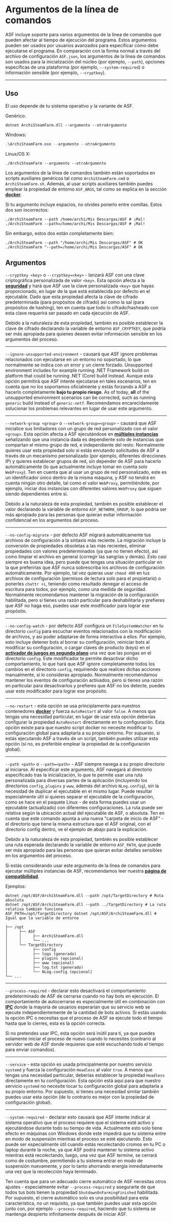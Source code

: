 # Argumentos de la línea de comandos

ASF incluye soporte para varios argumentos de la línea de comandos que pueden afectar al tiempo de ejecución del programa. Estos argumentos pueden ser usados por usuarios avanzados para especificar cómo debe ejecutarse el programa. En comparación con la forma normal a través del archivo de configuración `ASF.json`, los argumentos de la línea de comandos son usados para la inicialización del núcleo (por ejemplo, `--path`), opciones específicas de una plataforma (por ejemplo, `--system-required`) o información sensible (por ejemplo, `--cryptkey`).

---

## Uso

El uso depende de tu sistema operativo y la variante de ASF.

Genérico:

```shell
dotnet ArchiSteamFarm.dll --argumento --otroArgumento
```

Windows:

```powershell
.\ArchiSteamFarm.exe --argumento --otroArgumento
```

Linux/OS X:

```shell
./ArchiSteamFarm --argumento --otroArgumento
```

Los argumentos de la línea de comandos también están soportados en scripts auxiliares genéricos tal como `ArchiSteamFarm.cmd` o `ArchiSteamFarm.sh`. Además, al usar scripts auxiliares también puedes emplear la propiedad de entorno `ASF_ARGS`, tal como se explica en la sección **[docker](https://github.com/JustArchiNET/ArchiSteamFarm/wiki/Docker-es-es#argumentos-de-la-l%C3%ADnea-de-comandos)**.

Si tu argumento incluye espacios, no olvides ponerlo entre comillas. Estos dos son incorrectos:

```shell
./ArchiSteamFarm --path /home/archi/Mis Descargas/ASF # ¡Mal!
./ArchiSteamFarm --path=/home/archi/Mis Descargas/ASF # ¡Mal!
```

Sin embargo, estos dos están completamente bien:

```shell
./ArchiSteamFarm --path "/home/archi/Mis Descargas/ASF" # OK
./ArchiSteamFarm "--path=/home/archi/Mis Descargas/ASF" # OK
```

## Argumentos

`--cryptkey <key>` o `--cryptkey=<key>` - lanzará ASF con una clave criptográfica personalizada de valor `<key>`. Esta opción afecta a la **[seguridad](https://github.com/JustArchiNET/ArchiSteamFarm/wiki/Security-es-es)** y hará que ASF use la clave personalizada `<key>` que hayas proporcionado, en lugar de la que está establecida por defecto en el ejecutable. Dado que esta propiedad afecta la clave de cifrado predeterminada (para propósitos de cifrado) así como la sal (para propósitos de hashing), ten en cuenta que todo lo cifrado/hasheado con esta clave requerirá ser pasado en cada ejecución de ASF.

Debido a la naturaleza de esta propiedad, también es posible establecer la clave de cifrado declarando la variable de entorno `ASF_CRYPTKEY`, que podría ser más apropiada para quienes deseen evitar información sensible en los argumentos del proceso.

---

`--ignore-unsupported-environment` - causará que ASF ignore problemas relacionados con ejecutarse en un entorno no soportado, lo que normalmente se indica con un error y un cierre forzado. Unsupported environment includes for example running .NET Framework build on platform that could be running .NET (Core) build instead. Aunque esta opción permitirá que ASF intente ejecutarse en tales escenarios, ten en cuenta que no los soportamos oficialmente y estás forzando a ASF a hacerlo completamente **bajo tu propio riesgo**. As of today, **all** of the unsupported environment scenarios can be corrected, such as running `generic` build instead of `generic-netf`. Recomendamos encarecidamente solucionar los problemas relevantes en lugar de usar este argumento.

---

`--network-group <group>` o `--network-group=<group>` - causará que ASF inicialice sus limitadores con un grupo de red personalizado con el valor `<group>`. Esta opción afecta a ASF ejecutándose en **[múltiples instancias](https://github.com/JustArchiNET/ArchiSteamFarm/wiki/Compatibility-es-es#m%C3%BAltiples-instancias)** señalizando que una instancia dada es dependiente solo de instancias que compartan el mismo grupo de red, e independiente del resto. Normalmente quieres usar esta propiedad solo si estás enrutando solicitudes de ASF a través de un mecanismo personalizado (por ejemplo, diferentes direcciones IP) y quieres establecer grupos de red, sin depender de ASF para hacerlo automáticamente (lo que actualmente incluye tomar en cuenta solo `WebProxy`). Ten en cuenta que al usar un grupo de red personalizado, este es un identificador único dentro de la misma máquina, y ASF no tendrá en cuenta ningún otro detalle, tal como el valor `WebProxy`, permitiéndote, por ejemplo, iniciar dos instancias con diferentes valores `WebProxy` que siguen siendo dependientes entre sí.

Debido a la naturaleza de esta propiedad, también es posible establecer el valor declarando la variable de entorno `ASF_NETWORK_GROUP`, lo que podría ser más apropiado para las personas que quieran evitar información confidencial en los argumentos del proceso.

---

`--no-config-migrate` - por defecto ASF migrará automáticamente tus archivos de configuración a la sintaxis más reciente. La migración incluye la conversión de propiedades obsoletas a las más recientes, eliminar propiedades con valores predeterminados (ya que no tienen efecto), así como limpiar el archivo en general (corregir las sangrías y demás). Esto casi siempre es buena idea, pero puede que tengas una situación particular en la que preferirías que ASF nunca sobrescriba los archivos de configuración automáticamente. Por ejemplo, tal vez quieras usar `chmod 400` en tus archivos de configuración (permisos de lectura solo para el propietario) o ponerles `chattr +i`, teniendo como resultado denegar el acceso de escritura para todos, por ejemplo, como una medida de seguridad. Normalmente recomendamos mantener la migración de la configuración habilitada, pero si tienes una razón particular para deshabilitarla y prefieres que ASF no haga eso, puedes usar este modificador para lograr ese propósito.

---

`--no-config-watch` - por defecto ASF configura un `FileSystemWatcher` en tu directorio `config` para escuchar eventos relacionados con la modificación de archivos, y así poder adaptarse de forma interactiva a ellos. Por ejemplo, esto incluye detener bots al borrar su configuración, reiniciar bots al modificar su configuración, o cargar claves de producto (keys) en el **[activador de juegos en segundo plano](https://github.com/JustArchiNET/ArchiSteamFarm/wiki/Background-games-redeemer-es-es)** una vez que las pongas en el directorio `config`. Este modificador te permite desactivar dicho comportamiento, lo que hará que ASF ignore completamente todos los cambios en el directorio `config`, requiriendo que realices dichas acciones manualmente, si lo consideras apropiado. Normalmente recomendamos mantener los eventos de configuración activados, pero si tienes una razón en particular para desactivarlos y prefieres que ASF no los detecte, puedes usar este modificador para lograr ese propósito.

---

`--no-restart` - esta opción se usa principlamente para nuestros contenedores **[docker](https://github.com/JustArchiNET/ArchiSteamFarm/wiki/Docker-es-es)** y fuerza `AutoRestart` al valor `false`. A menos que tengas una necesidad particular, en lugar de usar esta opción deberías configurar la propiedad `AutoRestart` directamente en tu configuración. Esta opción existe para que nuestro script docker no necesite modificar tu configuración global para adaptarla a su propio entorno. Por supuesto, si estás ejecutando ASF a través de un script, también puedes utilizar esta opción (si no, es preferible emplear la propiedad de la configuración global).

---

`--path <path>` o `--path=<path>` - ASF siempre navega a su propio directorio al iniciarse. Al especificar este argumento, ASF navegará al directorio especificado tras la inicialización, lo que te permite usar una ruta personalizada para diversas partes de la aplicación (incluyendo los directorios `config`, `plugins` y `www`, además del archivo `NLog.config`), sin la necesidad de duplicar el ejecutable en el mismo lugar. Puede resultar especialmente útil si quieres separar el ejecutable de la configuración, como se hace en el paquete Linux - de esta forma puedes usar un ejecutable (actualizado) con diferentes configuraciones. La ruta puede ser relativa según la ubicación actual del ejecutable de ASF, o absoluta. Ten en cuenta que este comando apunta a una nueva "carpeta de inicio de ASF" - el directorio que tiene la misma estructura que el ASF original, con el directorio config dentro, ve el ejemplo de abajo para la explicación.

Debido a la naturaleza de esta propiedad, también es posible establecer una ruta esperada declarando la variable de entorno `ASF_PATH`, que puede ser más apropiado para las personas que quieran evitar detalles sensibles en los argumentos del proceso.

Si estás considerando usar este argumento de la línea de comandos para ejecutar múltiples instancias de ASF, recomendamos leer nuestra **[página de compatibilidad](https://github.com/JustArchiNET/ArchiSteamFarm/wiki/Compatibility-es-es#múltiples-instancias)**.

Ejemplos:

```shell
dotnet /opt/ASF/ArchiSteamFarm.dll --path /opt/TargetDirectory # Ruta absoluta
dotnet /opt/ASF/ArchiSteamFarm.dll --path ../TargetDirectory # La ruta relativa también funciona
ASF_PATH=/opt/TargetDirectory dotnet /opt/ASF/ArchiSteamFarm.dll # Igual que la variable de entorno
```

```text
├── /opt
│     ├── ASF
│     │     ├── ArchiSteamFarm.dll
│     │     └── ...
│     └── TargetDirectory
│           ├── config
│           ├── logs (generado)
│           ├── plugins (opcional)
│           ├── www (opcional)
│           ├── log.txt (generado)
│           └── NLog.config (opcional)
└── ...
```

---

`--process-required` - declarar esto desactivará el comportamiento predeterminado de ASF de cerrarse cuando no hay bots en ejecución. El comportamiento de autocerrarse es especialmente útil en combinación con **[IPC](https://github.com/JustArchiNET/ArchiSteamFarm/wiki/IPC-es-es)** donde la mayoría de usuarios esperarían que su servicio web se ejecute independientemente de la cantidad de bots activos. Si estás usando la opción IPC o necesitas que el proceso de ASF se ejecute todo el tiempo hasta que lo cierres, esta es la opción correcta.

Si no pretendes usar IPC, esta opción será inútil para ti, ya que puedes solamente iniciar el proceso de nuevo cuando lo necesites (contrario al servidor web de ASF donde requieres que esté escuchando todo el tiempo para enviar comandos).

---

`--service` - esta opción es usada principalmente por nuestro servicio `systemd` y fuerza la configuración `Headless` al valor `true`. A menos que tengas una necesidad particular, deberías establecer la propiedad `Headless` directamente en tu configuración. Esta opción está aquí para que nuestro servicio `systemd` no necesite tocar tu configuración global para adaptarla a su propio entorno. Por supuesto, si tienes una necesidad similar también puedes usar esta opción (de lo contrario es mejor con la propiedad de configuración global).

---

`--system-required` - declarar esto causará que ASF intente indicar al sistema operativo que el proceso requiere que el sistema esté activo y ejecutándose durante todo su tiempo de vida. Actualmente esto solo tiene efecto en máquinas con Windows donde este impedirá que tu sistema entre en modo de suspensión mientras el proceso se esté ejecutando. Esto puede ser especialmente útil cuando estás recolectando cromos en tu PC o laptop durante la noche, ya que ASF podrá mantener tu sistema activo mientras está recolectando, luego, una vez que ASF termine, se cerrará como de costumbre, permitiendo a tu sistema entrar en modo de suspensión nuevamente, y por lo tanto ahorrando energía inmediatamente una vez que la recolección haya terminado.

Ten cuenta que para un adecuado cierre automático de ASF necesitas otros ajustes - especialmente evitar `--process-required` y asegurarte de que todos tus bots tienen la propiedad `ShutdownOnFarmingFinished` habilitada. Por supuesto, el cierre automático solo es una posibilidad para esta característica, no un requisito, ya que también puedes usar esta opción junto con, por ejemplo `--process-required`, haciendo que tu sistema se mantenga despierto infinitamente después de iniciar ASF.